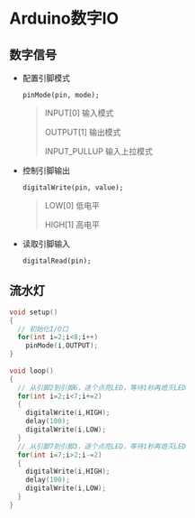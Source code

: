 <!-- 
title: 03-Arduino数字IO
sort: 
--> 
# Arduino数字IO

## 数字信号

- 配置引脚模式

  `pinMode(pin, mode);`

  > INPUT[0]	输入模式
  >
  > OUTPUT[1]	输出模式
  >
  > INPUT_PULLUP	输入上拉模式

- 控制引脚输出

  `digitalWrite(pin, value);`

  > LOW[0]		低电平
  >
  > HIGH[1]		高电平

- 读取引脚输入

  `digitalRead(pin);`

## 流水灯

```c
void setup() 
{
  // 初始化I/O口
  for(int i=2;i<8;i++)
    pinMode(i,OUTPUT);
}
 
void loop() 
{
  // 从引脚2到引脚6，逐个点亮LED，等待1秒再熄灭LED
  for(int i=2;i<7;i+=2)
  {
    digitalWrite(i,HIGH);
    delay(100);
    digitalWrite(i,LOW);   
  }
  // 从引脚7到引脚3，逐个点亮LED，等待1秒再熄灭LED
  for(int i=7;i>2;i-=2)
  {
    digitalWrite(i,HIGH);
    delay(100);
    digitalWrite(i,LOW);   
  } 
}
```


